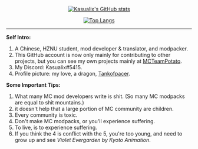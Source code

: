 <p align="center">
  <a href="https://github.com/anuraghazra/github-readme-stats">
    <img src="https://github-readme-stats.vercel.app/api?username=Kasualix&theme=radical" alt="Kasualix's GitHub stats">
  </a>
</p>

<p align="center">
  <a href="https://github.com/anuraghazra/github-readme-stats">
    <img src="https://github-readme-stats.vercel.app/api/top-langs/?username=Kasualix" alt="Top Langs">
  </a>
</p>

____
**Self Intro:**
1. A Chinese, HZNU student, mod developer & translator, and modpacker.
2. This GitHub account is now only mainly for contributing to other projects, but you can see my own projects mainly at [MCTeamPotato](https://github.com/MCTeamPotato).
3. My Discord: Kasualix#5415.
4. Profile picture: my love, a dragon, [Tankofpacer](https://b23.tv/260c025).

**Some Important Tips:**

1. What many MC mod developers write is shit. (So many MC modpacks are equal to shit mountains.)
2. it doesn't help that a large portion of MC community are children.
3. Every community is toxic.
4. Don't make MC modpacks, or you'll experience suffering.
5. To live, is to experience suffering.
6. If you think the 4 is conflict with  the 5, you're too young, and need to grow up and see _Violet Evergarden by Kyoto Animation_.

